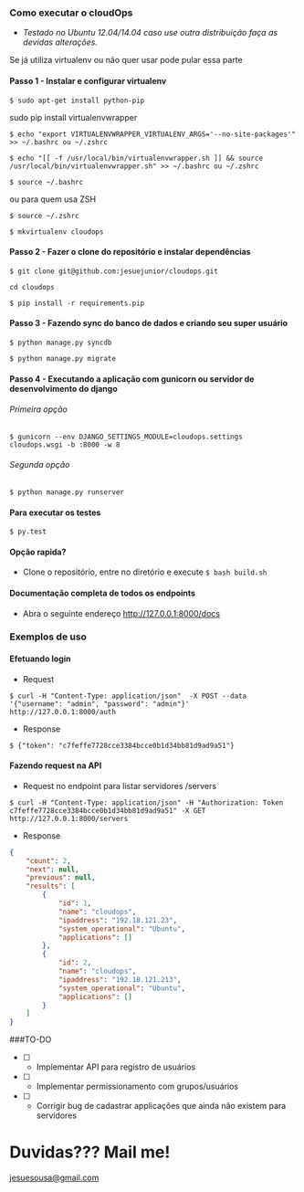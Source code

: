 
### Como executar o cloudOps

* _Testado no Ubuntu 12.04/14.04 caso use outra distribuição faça as devidas alterações._

Se já utiliza virtualenv ou não quer usar pode pular essa parte

#### Passo 1 - Instalar e configurar virtualenv

``` $ sudo apt-get install python-pip ```

sudo pip install virtualenvwrapper

```$ echo "export VIRTUALENVWRAPPER_VIRTUALENV_ARGS='--no-site-packages'" >> ~/.bashrc ou ~/.zshrc ```

```$ echo "[[ -f /usr/local/bin/virtualenvwrapper.sh ]] && source /usr/local/bin/virtualenvwrapper.sh" >> ~/.bashrc ou ~/.zshrc ```

```$ source ~/.bashrc ```

ou para quem usa ZSH

```$ source ~/.zshrc ```

```$ mkvirtualenv cloudops ```

#### Passo 2 - Fazer o clone do repositório e instalar dependências

```$ git clone git@github.com:jesuejunior/cloudops.git ```

``` cd cloudops ```

```$ pip install -r requirements.pip ```

#### Passo 3 - Fazendo sync do banco de dados e criando seu super usuário

```$ python manage.py syncdb ```

```$ python manage.py migrate ```

#### Passo 4 - Executando a aplicação com gunicorn ou servidor de desenvolvimento do django

###### Primeira opção

```$ gunicorn --env DJANGO_SETTINGS_MODULE=cloudops.settings cloudops.wsgi -b :8000 -w 8 ```

###### Segunda opção

```$ python manage.py runserver ```

#### Para executar os testes

```$ py.test ```

#### Opção rapida?

* Clone o repositório, entre no diretório e execute ```$ bash build.sh```

#### Documentação completa de todos os endpoints

* Abra o seguinte endereço http://127.0.0.1:8000/docs

### Exemplos de uso

#### Efetuando login

* Request

```$ curl -H "Content-Type: application/json"  -X POST --data '{"username": "admin", "password": "admin"}' http://127.0.0.1:8000/auth ```

* Response

```$ {"token": "c7feffe7728cce3384bcce0b1d34bb81d9ad9a51"} ```

#### Fazendo request na API

* Request no endpoint para listar servidores /servers

```$ curl -H "Content-Type: application/json" -H "Authorization: Token c7feffe7728cce3384bcce0b1d34bb81d9ad9a51" -X GET http://127.0.0.1:8000/servers ```

* Response

```json
{
    "count": 2,
    "next": null,
    "previous": null,
    "results": [
        {
            "id": 1,
            "name": "cloudops",
            "ipaddress": "192.18.121.23",
            "system_operational": "Ubuntu",
            "applications": []
        },
        {
            "id": 2,
            "name": "cloudops",
            "ipaddress": "192.18.121.213",
            "system_operational": "Ubuntu",
            "applications": []
        }
    ]
}
```



###TO-DO

- [ ] - Implementar API para registro de usuários
- [ ] - Implementar permissionamento com grupos/usuários
- [ ] - Corrigir bug de cadastrar applicações que ainda não existem para servidores


# Duvidas??? Mail me!

jesuesousa@gmail.com